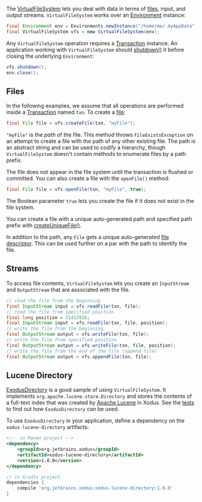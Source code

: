The [VirtualFileSystem](https://github.com/JetBrains/xodus/blob/master/vfs/src/main/java/jetbrains/exodus/vfs/VirtualFileSystem.java) lets you deal with data in terms of [files](https://github.com/JetBrains/xodus/blob/master/vfs/src/main/java/jetbrains/exodus/vfs/File.java), input, and output streams. `VirtualFileSystem` works over an [Environment](https://github.com/JetBrains/xodus/blob/master/openAPI/src/main/java/jetbrains/exodus/env/Environment.java) instance:
```java
final Environment env = Environments.newInstance("/home/me/.myAppData");
final VirtualFileSystem vfs = new VirtualFileSystem(env);
```

Any `VirtualFileSystem` operation requires a [Transaction](https://github.com/JetBrains/xodus/blob/master/openAPI/src/main/java/jetbrains/exodus/env/Transaction.java) instance. An application working with `VirtualFileSystem` should [shutdown()](https://github.com/JetBrains/xodus/blob/master/vfs/src/main/java/jetbrains/exodus/vfs/VirtualFileSystem.java#L591) it before closing the underlying `Environment`:
```java
vfs.shutdown();
env.close();
```

## Files

In the following examples, we assume that all operations are performed inside a [Transaction](https://github.com/JetBrains/xodus/blob/master/openAPI/src/main/java/jetbrains/exodus/env/Transaction.java) named `txn`. To create a [file](https://github.com/JetBrains/xodus/blob/master/vfs/src/main/java/jetbrains/exodus/vfs/File.java):
```java
final File file = vfs.createFile(txn, "myFile");
```
`"myFile"` is the _path_ of the file. This method throws `FileExistsException` on an attempt to create a file with the path of any other existing file. The path is an abstract string and can be used to codify a hierarchy, though `VirtualFileSystem` doesn't contain methods to enumerate files by a path prefix. 

The file does not appear in the file system until the transaction is flushed or committed. You can also create a file with the `openFile()` method:
```java
final File file = vfs.openFile(txn, "myFile", true);
```
The Boolean parameter `true` lets you create the file if it does not exist in the file system.

You can create a file with a unique auto-generated path and specified path prefix with [createUniqueFile()](https://github.com/JetBrains/xodus/blob/master/vfs/src/main/java/jetbrains/exodus/vfs/VirtualFileSystem.java#L245).

In addition to the path, any `File` gets a unique auto-generated [file descriptor](https://github.com/JetBrains/xodus/blob/master/vfs/src/main/java/jetbrains/exodus/vfs/File.java#L84). This can be used further on a par with the path to identify the file.

## Streams

To access file contents, `VirtualFileSystem` lets you create an `InputStream` and `OutputStream` that are associated with the file.
```java
// read the file from the beginning
final InputStream input = vfs.readFile(txn, file);
// read the file from specified position
final long position = 31415926;
final InputStream input = vfs.readFile(txn, file, position);
// write the file from the beginning
final OutputStream output = vfs.writeFile(txn, file);
// write the file from specified position
final OutputStream output = vfs.writeFile(txn, file, position);
// write the file from the end of the file (append file)
final OutputStream output = vfs.appendFile(txn, file);
```

## Lucene Directory

[ExodusDirectory](https://github.com/JetBrains/xodus/blob/master/lucene-directory/src/main/java/jetbrains/exodus/lucene/ExodusDirectory.java) is a good sample of using `VirtualFileSystem`. It implements `org.apache.lucene.store.Directory` and stores the contents of a full-text index that was created by [Apache Lucene](http://lucene.apache.org) in Xodus. See the [tests](https://github.com/JetBrains/xodus/tree/master/lucene-directory/src/test/java/jetbrains/exodus/lucene) to find out how `ExodusDirectory` can be used.

To use `ExodusDirectory` in your application, define a dependency on the `xodus-lucene-directory` artifacts:
```xml
<!-- in Maven project -->
<dependency>
    <groupId>org.jetbrains.xodus</groupId>
    <artifactId>xodus-lucene-directory</artifactId>
    <version>1.0.0</version>
</dependency>
```
```groovy
// in Gradle project
dependencies {
    compile 'org.jetbrains.xodus:xodus-lucene-directory:1.0.0'
}
```